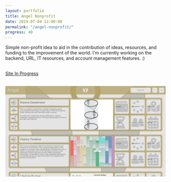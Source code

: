 ```yaml
---
layout: portfolio
title: Angel Nonprofit
date: 2019-07-04 12:00:00
permalink: "/angel-nonprofit/"
progress: 40
---
```



Simple non-profit idea to aid in the contribution of ideas, resources, and funding to the improvement of the world. I'm currently working on the backend, URL, IT resources, and account management features. :)

<br>
<a class="button" href="https://tlee753.com/angel/">
Site In Progress
</a>
<br><br>

![Site Demo](/assets/img/portfolio/angel-nonprofit/angel.png)